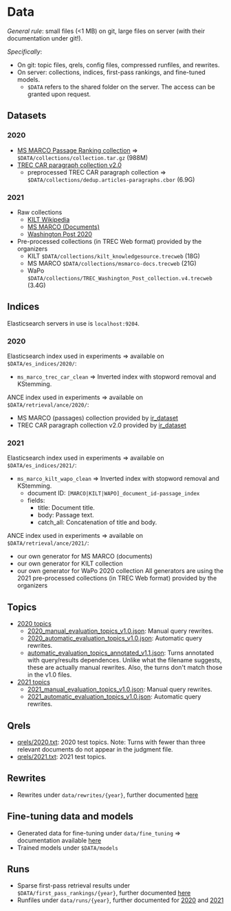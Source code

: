 # Data

*General rule*: small files (<1 MB) on git, large files on server (with their documentation under git!). 

*Specifically*: 
  * On git: topic files, qrels, config files, compressed runfiles, and rewrites.
  * On server: collections, indices, first-pass rankings, and fine-tuned models.
    - `$DATA` refers to the shared folder on the server. The access can be granted upon request.

## Datasets

### 2020

  * [MS MARCO Passage Ranking collection](https://github.com/microsoft/MSMARCO-Passage-Ranking) => `$DATA/collections/collection.tar.gz` (988M)  
  * [TREC CAR paragraph collection v2.0](http://trec-car.cs.unh.edu/datareleases/)
    - preprocessed TREC CAR paragraph collection => `$DATA/collections/dedup.articles-paragraphs.cbor` (6.9G)

### 2021

  * Raw collections
    - [KILT Wikipedia](https://github.com/facebookresearch/KILT/)
    - [MS MARCO (Documents)](https://github.com/microsoft/MSMARCO-Document-Ranking)
    - [Washington Post 2020](https://trec.nist.gov/data/wapost/)
  * Pre-processed collections (in TREC Web format) provided by the organizers
    - KILT `$DATA/collections/kilt_knowledgesource.trecweb` (18G)
    - MS MARCO `$DATA/collections/msmarco-docs.trecweb` (21G)
    - WaPo `$DATA/collections/TREC_Washington_Post_collection.v4.trecweb` (3.4G)

## Indices

Elasticsearch servers in use is `localhost:9204`.

### 2020

Elasticsearch index used in experiments => available on `$DATA/es_indices/2020/`:
  * `ms_marco_trec_car_clean` => Inverted index with stopword removal and KStemming.

ANCE index used in experiments => available on `$DATA/retrieval/ance/2020/`:
  - MS MARCO (passages) collection provided by [ir_dataset](https://ir-datasets.com/msmarco-passage.html#msmarco-passage)
  - TREC CAR paragraph collection v2.0 provided by [ir_dataset](https://ir-datasets.com/car.html#car/v2.0)

### 2021

Elasticsearch index used in experiments => available on `$DATA/es_indices/2021/`:
  * `ms_marco_kilt_wapo_clean` => Inverted index with stopword removal and KStemming.
    - document ID: `[MARCO|KILT|WAPO]_document_id-passage_index`
    - fields: 
      - title: Document title.
      - body: Passage text.
      - catch_all: Concatenation of title and body.

ANCE index used in experiments => available on `$DATA/retrieval/ance/2021/`:
  - our own generator for MS MARCO (documents) 
  - our own generator for KILT collection 
  - our own generator for WaPo 2020 collection
All generators are using the 2021 pre-processed collections (in TREC Web format) provided by the organizers

## Topics

  * [2020 topics](topics/2020)
    - [2020_manual_evaluation_topics_v1.0.json](topics/2020/2020_manual_evaluation_topics_v1.0.json): Manual query rewrites.
    - [2020_automatic_evaluation_topics_v1.0.json](topics/2020/2020_automatic_evaluation_topics_v1.0.json): Automatic query rewrites.
    - [automatic_evaluation_topics_annotated_v1.1.json](topics/2020/automatic_evaluation_topics_annotated_v1.1.json): Turns annotated with query/results dependences. Unlike what the filename suggests, these are actually manual rewrites. Also, the turns don't match those in the v1.0 files.
  * [2021 topics](topics/2021)
    - [2021_manual_evaluation_topics_v1.0.json](topics/2021/2021_manual_evaluation_topics_v1.0.json): Manual query rewrites.
    - [2021_automatic_evaluation_topics_v1.0.json](topics/2021/2021_automatic_evaluation_topics_v1.0.json): Automatic query rewrites.
## Qrels

  * [qrels/2020.txt](qrels/2020.txt): 2020 test topics. Note: Turns with fewer than three relevant documents do not appear in the judgment file.
  * [qrels/2021.txt](qrels/2021.txt): 2021 test topics.


## Rewrites

  * Rewrites under `data/rewrites/{year}`, further documented [here](rewrites/README.md)  

## Fine-tuning data and models
 
  * Generated data for fine-tuning under `data/fine_tuning` => documentation available [here](fine_tuning/README.md)  
  * Trained models under `$DATA/models`

## Runs

  * Sparse first-pass retrieval results under `$DATA/first_pass_rankings/{year}`, further documented [here](first_pass/README.md)
  * Runfiles under `data/runs/{year}`, further documented for [2020](runs/2020/README.md) and [2021](runs/2021/README.md)
